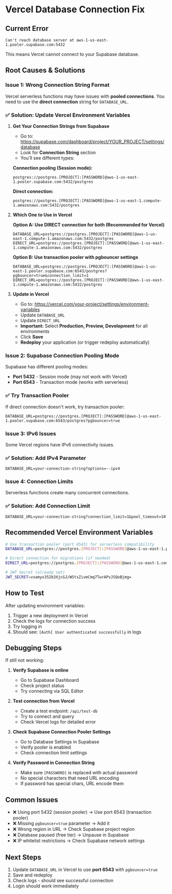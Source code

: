 # Vercel Database Connection Fix

## Current Error

```
Can't reach database server at aws-1-us-east-1.pooler.supabase.com:5432
```

This means Vercel cannot connect to your Supabase database.

## Root Causes & Solutions

### Issue 1: Wrong Connection String Format

Vercel serverless functions may have issues with **pooled connections**. You need to use the **direct connection** string for `DATABASE_URL`.

### ✅ Solution: Update Vercel Environment Variables

1. **Get Your Connection Strings from Supabase**
   - Go to: https://supabase.com/dashboard/project/YOUR_PROJECT/settings/database
   - Look for **Connection String** section
   - You'll see different types:

   **Connection pooling (Session mode):**
   ```
   postgres://postgres.[PROJECT]:[PASSWORD]@aws-1-us-east-1.pooler.supabase.com:5432/postgres
   ```

   **Direct connection:**
   ```
   postgres://postgres.[PROJECT]:[PASSWORD]@aws-1-us-east-1.compute-1.amazonaws.com:5432/postgres
   ```

2. **Which One to Use in Vercel**

   **Option A: Use DIRECT connection for both (Recommended for Vercel)**
   ```
   DATABASE_URL=postgres://postgres.[PROJECT]:[PASSWORD]@aws-1-us-east-1.compute-1.amazonaws.com:5432/postgres
   DIRECT_URL=postgres://postgres.[PROJECT]:[PASSWORD]@aws-1-us-east-1.compute-1.amazonaws.com:5432/postgres
   ```

   **Option B: Use transaction pooler with pgbouncer settings**
   ```
   DATABASE_URL=postgres://postgres.[PROJECT]:[PASSWORD]@aws-1-us-east-1.pooler.supabase.com:6543/postgres?pgbouncer=true&connection_limit=1
   DIRECT_URL=postgres://postgres.[PROJECT]:[PASSWORD]@aws-1-us-east-1.compute-1.amazonaws.com:5432/postgres
   ```

3. **Update in Vercel**
   - Go to: https://vercel.com/your-project/settings/environment-variables
   - Update `DATABASE_URL`
   - Update `DIRECT_URL`
   - **Important:** Select **Production, Preview, Development** for all environments
   - Click **Save**
   - **Redeploy** your application (or trigger redeploy automatically)

### Issue 2: Supabase Connection Pooling Mode

Supabase has different pooling modes:

- **Port 5432** - Session mode (may not work with Vercel)
- **Port 6543** - Transaction mode (works with serverless)

### ✅ Try Transaction Pooler

If direct connection doesn't work, try transaction pooler:

```
DATABASE_URL=postgres://postgres.[PROJECT]:[PASSWORD]@aws-1-us-east-1.pooler.supabase.com:6543/postgres?pgbouncer=true
```

### Issue 3: IPv6 Issues

Some Vercel regions have IPv6 connectivity issues.

### ✅ Solution: Add IPv4 Parameter

```
DATABASE_URL=your-connection-string?options=--ipv4
```

### Issue 4: Connection Limits

Serverless functions create many concurrent connections.

### ✅ Solution: Add Connection Limit

```
DATABASE_URL=your-connection-string?connection_limit=1&pool_timeout=10
```

## Recommended Vercel Environment Variables

```bash
# Use transaction pooler (port 6543) for serverless compatibility
DATABASE_URL=postgres://postgres.[PROJECT]:[PASSWORD]@aws-1-us-east-1.pooler.supabase.com:6543/postgres?pgbouncer=true&connection_limit=1

# Direct connection for migrations (if needed)
DIRECT_URL=postgres://postgres.[PROJECT]:[PASSWORD]@aws-1-us-east-1.compute-1.amazonaws.com:5432/postgres

# JWT Secret (already set)
JWT_SECRET=vxamyx352b3XjcGJ/WStsZivmCmq7TwrAPvJSQoBjmg=
```

## How to Test

After updating environment variables:

1. Trigger a new deployment in Vercel
2. Check the logs for connection success
3. Try logging in
4. Should see: `[Auth] User authenticated successfully` in logs

## Debugging Steps

If still not working:

1. **Verify Supabase is online**
   - Go to Supabase Dashboard
   - Check project status
   - Try connecting via SQL Editor

2. **Test connection from Vercel**
   - Create a test endpoint: `/api/test-db`
   - Try to connect and query
   - Check Vercel logs for detailed error

3. **Check Supabase Connection Pooler Settings**
   - Go to Database Settings in Supabase
   - Verify pooler is enabled
   - Check connection limit settings

4. **Verify Password in Connection String**
   - Make sure `[PASSWORD]` is replaced with actual password
   - No special characters that need URL encoding
   - If password has special chars, URL encode them

## Common Issues

- ❌ Using port 5432 (session pooler) → Use port 6543 (transaction pooler)
- ❌ Missing `pgbouncer=true` parameter → Add it
- ❌ Wrong region in URL → Check Supabase project region
- ❌ Database paused (free tier) → Unpause in Supabase
- ❌ IP whitelist restrictions → Check Supabase network settings

## Next Steps

1. Update `DATABASE_URL` in Vercel to use **port 6543** with `pgbouncer=true`
2. Save and redeploy
3. Check logs - should see successful connection
4. Login should work immediately
